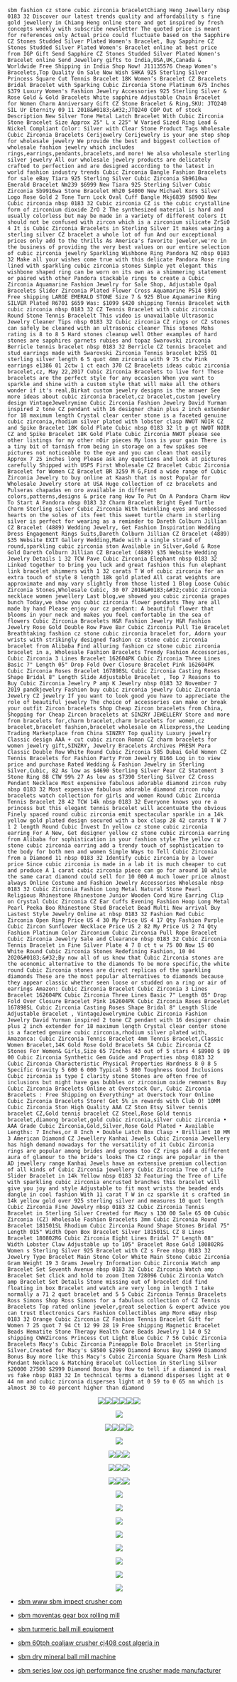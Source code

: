 
```
sbm fashion cz stone cubic zirconia braceletChiang Heng Jewellery nbsp 0183 32 Discover our latest trends quality and affordability s fine gold jewellery in Chiang Heng online store and get inspired by fresh concepts weekly with subscribe newsletter The quoted price is meant for references only Actual price could fluctuate based on the Sapphire CZ Stones Studded Silver Plated Women's Bracelet, Buy Sapphire CZ Stones Studded Silver Plated Women's Bracelet online at best price from IGP Gift Send Sapphire CZ Stones Studded Silver Plated Women's Bracelet online Send Jewellery gifts to India,USA,UK,Canada & Worldwide Free Shipping in India Shop Now! J11135576 Cheap Women's Bracelets,Top Quality On Sale Now Wish SHKA 925 Sterling Silver Princess Square Cut Tennis Bracelet 18K Women’s Bracelet CZ Bracelets Bridal Bracelet with Sparking Cubic Zirconia Stone Platinum 675 Inches $379 Luxury Women's Fashion Jewelry Accessories 925 Sterling Silver & Rose Gold & Gold Bracelets White sapphire Adjustable Chain Bracelet for Women Charm Anniversary Gift CZ Stone Bracelet & Ring,SKU: JTQ240 SIL Ur Eternity 09 11 2018&#0183;&#32;JTQ240 COP Out of stock Description New Silver Tone Metal Latch Bracelet With Cubic Zirconia Stone Bracelet Size Approx 25" L x 225" W Varied Sized Ring Lead & Nickel Compliant Color: Silver with Clear Stone Product Tags Wholesale Cubic Zirconia Bracelets Cerijewelry Cerijewelry is your one stop shop for wholesale jewelry We provide the best and biggest collection of wholesale fashion jewelry which includes rings,earrings,pendants,bracelets,and more! We also wholesale sterling silver jewelry All our wholesale jewelry products are delicately crafted to perfection and are designed according to the latest in world fashion industry trends Cubic Zirconia Bangle Fashion Bracelets for sale eBay Tiara 925 Sterling Silver Cubic Zirconia Sb9610wa Emerald Bracelet Nm239 $6999 New Tiara 925 Sterling Silver Cubic Zirconia Sb9916wa Stone Bracelet Hh20 $4000 New Michael Kors Silver Logo Rose Gold 2 Tone Turn Lock Oval Cuff Bangle Mkj6839 $8900 New Cubic zirconia nbsp 0183 32 Cubic zirconia CZ is the cubic crystalline form of zirconium dioxide ZrO 2 The synthesized material is hard and usually colorless but may be made in a variety of different colors It should not be confused with zircon which is a zirconium silicate ZrSiO 4 It is Cubic Zirconia Bracelets in Sterling Silver It makes wearing a sterling silver CZ bracelet a whole lot of fun And our exceptional prices only add to the thrills As America's favorite jeweler,we're in the business of providing the very best values on our entire selection of cubic zirconia jewelry Sparkling Wishbone Ring Pandora NZ nbsp 0183 32 Make all your wishes come true with this delicate Pandora Rose ring lined with sparkling cubic zirconia stones Simple yet elegant this wishbone shaped ring can be worn on its own as a shimmering statement or paired with other Pandora stackable rings to create a Cubic Zirconia Aquamarine Fashion Jewelry for Sale Shop, Adjustable Opal Bracelets Slider Zirconia Plated Flower Cross Aquamarine P514 $999 Free shipping LARGE EMERALD STONE Size 7 & 925 Blue Aquamarine Ring SILVER Plated R6701 $659 Was: $1099 $420 shipping Tennis Bracelet with cubic zirconia nbsp 0183 32 CZ Tennis Bracelet with cubic zirconia Round Stone Tennis Bracelelt This video is unavailable Ultrasonic Jewelry Cleaner Tips nbsp 0183 32 Cubic zirconia CZ rings or CZ stones can safely be cleaned with an ultrasonic cleaner This stones Mohs rating is 8 to 8 5 Hard stones cleanup well Other examples of hard stones are sapphires garnets rubies and topaz Swarovski zirconia Berricle tennis bracelet nbsp 0183 32 Berricle CZ tennis bracelet and stud earrings made with Swarovski Zirconia Tennis bracelet b255 01 sterling silver length 6 5 quot 4mm zirconia with 9 75 ctw Pink earrings e1386 01 2ctw 1 ct each 370 CZ Bracelets ideas cubic zirconia bracelet,cz, May 22,2017 Cubic Zirconia Bracelets to live for! These bracelets are the perfect style for any occasion When you want to sparkle and shine with a custom style that will make all the others wonder if it's real,Birkat custom jewelry designs is the answer See more ideas about cubic zirconia bracelet,cz bracelet,custom jewelry design VintageJewelrymine Cubic Zirconia Fashion Jewelry David Yurman inspired 2 tone CZ pendant with 16 designer chain plus 2 inch extender for 18 maximum length Crystal clear center stone is a faceted genuine cubic zirconia,rhodium silver plated with lobster clasp NWOT NOIR CZ and Spike Bracelet 18K Gold Plate Cubic nbsp 0183 32 lt p gt NWOT NOIR CZ and Spike Bracelet 18K Gold Plate Cubic Zirconia NWOT please see other listings for my other nOir pieces My loss is your gain There is a tiny bit of tarnish from being in storage on a few spikes see pictures not noticeable to the eye and you can clean that easily Approx 7 25 inches long Please ask any questions and look at pictures carefully Shipped with USPS First Wholesale CZ Bracelet Cubic Zirconia Bracelet for Women CZ Bracelet BR 3259 M G,Find a wide range of Cubic Zirconia Jewelry to buy online at Kaash that is most Popular for Wholesale Jewelry store at USA Huge collection of cz bracelets and Pulseras chapadas en oro available in different colors,patterns,designs & price rang How To Put On A Pandora Charm How To Start A Pandora nbsp 0183 32 Charm Bracelet Bright Eyed Turtle Charm Sterling silver Cubic Zirconia With twinkling eyes and embossed hearts on the soles of its feet this sweet turtle charm in sterling silver is perfect for wearing as a reminder to Dareth Colburn Jillian CZ Bracelet (4889) Wedding Jewelry, Get Fashion Inspiration Wedding Dress Engagement Rings Suits,Dareth Colburn Jillian CZ Bracelet (4889) $35 Website EXIT Gallery Wedding,Made with a single strand of round,sparkling cubic zirconia ston Available in Silver,Gold & Rose Gold Dareth Colburn Jillian CZ Bracelet (4889) $35 Website Wedding Jewelry Details 1 32 TCW Pave Cubic Zirconia Elephant nbsp 0183 32 Linked together to bring you luck and great fashion this fun elephant link bracelet shimmers with 1 32 carats T W of cubic zirconia for an extra touch of style 8 length 18k gold plated All carat weights are approximate and may vary slightly from those listed 1 Blog Loose Cubic Zirconia Stones,Wholesale Cubic, 30 07 2018&#0183;&#32;cubic zirconia necklace women jewellery Last blog,we showed you cubic zirconia grapes bunch Today,we show you cubic zirconia flower pendants They are all made by hand Please enjoy our cz pendant: A beautiful flower that blooms in your neck and makes you feel comfortable in the sea of flowers Cubic Zirconia Bracelets H&R Fashion Jewelry H&R Fashion Jewelry Rose Gold Double Row Pave Bar Cubic Zirconia Pull Tie Bracelet Breathtaking fashion cz stone cubic zirconia bracelet for, Adorn your wrists with strikingly designed fashion cz stone cubic zirconia bracelet from Alibaba Find alluring fashion cz stone cubic zirconia bracelet in a, Wholesale Fashion Bracelets Trendy Fashion Accessories, Cubic Zirconia 3 Lines Bracelet 162604PK Cubic Zirconia Three Lines Basic 7" Length 05" Drop Fold Over Closure Bracelet Pink 162604PK Cubic Zirconia Roses Bracelet 167898SL Cubic Zirconia Casting Roses Shape Bridal 8" Length Slide Adjustable Bracelet , Top 7 Reasons to Buy Cubic Zirconia Jewelry P amp K Jewelry nbsp 0183 32 November 7 2019 pandkjewelry Fashion buy cubic zirconia jewelry Cubic Zirconia Jewelry CZ jewelry If you want to look good you have to appreciate the role of beautiful jewelry The choice of accessories can make or break your outfit Zircon bracelets Shop Cheap Zircon bracelets from China, Shopping for Cheap Zircon bracelets at SINZRY JEWELLERY Store and more from bracelets for,charm bracelet,charm bracelets for women,cz bracelet,bracelet fashion,bracelet wholesale on Aliexpress,the Leading Trading Marketplace from China SINZRY Top quality Luxury jewelry Classic design AAA + cut cubic zircon Roman CZ charm bracelets for women jewelry gift,SINZRY, Jewelry Bracelets Archives PRESM Pera Classic Double Row White Round Cubic Zirconia 585 Dubai Gold Women CZ Tennis Bracelets for Fashion Party Prom Jewelry B166 Log in to view price and purchase Rated Wedding & Fashion Jewelry in Sterling Silver,Cubic, 82 As low as $4690 Sterling Silver Pear CZ Statement 3 Stone Ring 88 CTW 99% 27 As low as $7390 Sterling Silver CZ Cross Pendant Necklace Most expensive fabulous adorable diamond zircon ruby nbsp 0183 32 Most expensive fabulous adorable diamond zircon ruby bracelets watch collection for girls and women Round Cubic Zirconia Tennis Bracelet 28 42 TCW 14k nbsp 0183 32 Everyone knows you re a princess but this elegant tennis bracelet will accentuate the obvious Finely spaced round cubic zirconia emit spectacular sparkle in a 14k yellow gold plated design secured with a box clasp 28 42 carats T W 7 1 2 length Round Cubic Invest In yellow cz stone cubic zirconia earring For A New, Get designer yellow cz stone cubic zirconia earring from Alibaba for sophistication in your fashion style The yellow cz stone cubic zirconia earring add a trendy touch of sophistication to the body for both men and women Simple Ways to Tell Cubic Zirconia from a Diamond 11 nbsp 0183 32 Identify cubic zirconia by a lower price Since cubic zirconia is made in a lab it is much cheaper to cut and produce A 1 carat cubic zirconia piece can go for around 10 while the same carat diamond could sell for 10 000 A much lower price almost always Online Costume and Fashion Jewelry Accessories Wholesale nbsp 0183 32 Cubic Zirconia Fashion Long Metal Natural Stone Pearl Religious Rhinestone Rhinestone Junior Wooden Cord Wire Earring Clip on Crystal Cubic Zirconia CZ Ear Cuffs Evening Fashion Hoop Long Metal Pearl Peeka Boo Rhinestone Stud Bracelet Bead Multi New arrival Buy Lastest Style Jewelry Online at nbsp 0183 32 Fashion Red Cubic Zirconia Open Ring Price US 4 30 My Price US 4 17 Qty Fashion Purple Cubic Zircon Sunflower Necklace Price US 2 82 My Price US 2 74 Qty Fashion Platinum Color Zirconium Cubic Zirconia Pull Rope Bracelet Cubic Zirconia Jewelry Sale and Clearance nbsp 0183 32 Cubic Zirconia Tennis Bracelet in Fine Silver Plate 4 7 8 ct t w 75 00 Now 15 00 White Round Cubic Zirconia Stones Redefining Fashion, 10 04 2020&#0183;&#32;By now all of us know that Cubic Zirconia stones are the economic alternative to the diamonds To be more specific,the white round Cubic Zirconia stones are direct replicas of the sparkling diamonds These are the most popular alternatives to diamonds because they appear classic whether seen loose or studded on a ring or air of earrings Amazon: Cubic Zirconia Bracelet Cubic Zirconia 3 Lines Bracelet 162604PK Cubic Zirconia Three Lines Basic 7" Length 05" Drop Fold Over Closure Bracelet Pink 162604PK Cubic Zirconia Roses Bracelet 167898SL Cubic Zirconia Casting Roses Shape Bridal 8" Length Slide Adjustable Bracelet , VintageJewelrymine Cubic Zirconia Fashion Jewelry David Yurman inspired 2 tone CZ pendant with 16 designer chain plus 2 inch extender for 18 maximum length Crystal clear center stone is a faceted genuine cubic zirconia,rhodium silver plated with, Amazonca: Cubic Zirconia Tennis Bracelet 4mm Tennis Bracelet,Classic Women Bracelet,14K Gold Rose Gold Bracelets 5A Cubic Zirconia CZ Stones For Women& Girls,Size 65 7Inches 43 out of 5 stars 4 $8900 $ 89 00 Cubic Zirconia Synthetic Gem Guide and Properties nbsp 0183 32 Cubic Zirconia Characteristic Physical Properties Hardness 8 0 8 5 Specific Gravity 5 600 6 000 Typical 5 800 Toughness Good Inclusions Cubic zirconia is type I clarity stone Stones are often free of inclusions but might have gas bubbles or zirconium oxide remnants Buy Cubic Zirconia Bracelets Online at Overstock Our, Cubic Zirconia Bracelets : Free Shipping on Everything* at Overstock Your Online Cubic Zirconia Bracelets Store! Get 5% in rewards with Club O! 10MM Cubic Zirconia Ston High Quality AAA CZ Ston Etsy Silver tennis bracelet CZ,Gold tennis bracelet CZ Steel,Rose Gold tennis bracelet,diamong bracelet,gold cubic zirconia,silver cubic zirconia • AAA Grade Cubic Zirconia,Gold,Silver,Rose Gold Plated • Available Lengths: 7 Inches,or 8 Inch • Double Latch Box Clasp • Brilliant 10 MM 3 American Diamond CZ Jewellery Kanhai Jewels Cubic Zirconia Jewellery has high demand nowadays for the versatility of it Cubic Zirconia rings are popular among brides and grooms too CZ rings add a different aura of glamour to the bride's looks The CZ rings are popular in the AD jewellery range Kanhai Jewels have an extensive premium collection of all kinds of Cubic Zirconia jewellery Cubic Zirconia Tree of Life Slider Bracelet in 14k Yellow nbsp 0183 32 Featuring the Tree of Life with sparkling cubic zirconia encrusted branches this bracelet will give you joy and style Adjustable to fit most wrists the beaded ends dangle in cool fashion With 11 carat T W in cz sparkle it s crafted in 14k yellow gold over 925 sterling silver and measures 10 quot length Cubic Zirconia Fine Jewelry nbsp 0183 32 Cubic Zirconia Tennis Bracelet in Sterling Silver Created for Macy s 130 00 Sale 65 00 Cubic Zirconia (CZ) Wholesale Fashion Bracelets 3mm Cubic Zirconia Round Bracelet 181501SL Rhodium Cubic Zirconia Round Shape Stones Bridal 75" Length 015" Width Open Box Bracelet Silver 181501SL CZ 8 Lines Bracelet 180802RG Cubic Zirconia Eight Lines Bridal 7" Length 08" Width Lobster Claw Adjustable up to 105" Bracelet Rose Gold 180802RG Women s Sterling Silver 925 Bracelet with CZ s Free nbsp 0183 32 Jewelry Type Bracelet Main Stone Color White Main Stone Cubic Zirconia Gram Weight 19 3 Grams Jewelry Information Cubic Zirconia Watch amp Bracelet Set Seventh Avenue nbsp 0183 32 Cubic Zirconia Watch amp Bracelet Set click and hold to zoom Item 728096 Cubic Zirconia Watch amp Bracelet Set Details Stone missing out of bracelet did find floating in box Bracelet and watch are very long in length I take normally a 71 2 quot bracelet and 5 5 Cubic Zirconia Tennis Bracelets Ross Simons Shop Ross Simons for a fabulous collection of CZ Tennis Bracelets Top rated online jeweler,great selection & expert advice you can trust Electronics Cars Fashion Collectibles amp More eBay nbsp 0183 32 Orange Cubic Zirconia CZ Fashion Tennis Bracelet Gift for Women 7 25 quot 7 94 Ct 12 99 28 19 Free shipping Magnetic Bracelet Beads Hematite Stone Therapy Health Care Beads Jewelry 1 14 0 52 shipping CWWZircons Princess Cut Light Blue Cubic 7 56 Cubic Zirconia Bracelets Macy's Cubic Zirconia Pineapple Bolo Bracelet in Sterling Silver,Created for Macy's $8500 $2999 Diamond Bonus Buy $2999 Diamond Bonus Buy more like this Macy's Cubic Zirconia Square Charm Mesh Link Pendant Necklace & Matching Bracelet Collection in Sterling Silver $20000 27500 $2999 Diamond Bonus Buy How to tell if a diamond is real vs fake nbsp 0183 32 In technical terms a diamond disperses light at 0 44 nm and cubic zirconia disperses light at 0 59 to 0 65 nm which is almost 30 to 40 percent higher than diamond 
```

<div align="center">
  
<a rel="nofollow" href="https://m.shibang-china.com?f=github&k=sbm+fashion+cz+stone+cubic+zirconia+bracelet"><img src="https://static.shibang-china.com/en/l.png"></a><img src="https://static.shibang-china.com/en/hw.png"><a rel="nofollow" href="https://m.shibang-china.com/product/?f=github&k=sbm+fashion+cz+stone+cubic+zirconia+bracelet"><img src="https://static.shibang-china.com/en/p.png"></a><a rel="nofollow" href="https://m.shibang-china.com/cases/?f=github&k=sbm+fashion+cz+stone+cubic+zirconia+bracelet"><img src="https://static.shibang-china.com/en/c.png"></a><a rel="nofollow" href="https://m.shibang-china.com/news/?f=github&k=sbm+fashion+cz+stone+cubic+zirconia+bracelet"><img src="https://static.shibang-china.com/en/n.png"></a><a rel="nofollow" href="https://m.shibang-china.com?f=github&k=sbm+fashion+cz+stone+cubic+zirconia+bracelet"><img src="https://static.shibang-china.com/en/m.png"></a>

<a rel="nofollow" href="https://m.shibang-china.com/product/?f=github&k=sbm+fashion+cz+stone+cubic+zirconia+bracelet"><img src="https://static.shibang-china.com/en/b.jpg"></a>
  
<a rel="nofollow" href="https://m.shibang-china.com/solution-aggregate.html?f=github&k=sbm+fashion+cz+stone+cubic+zirconia+bracelet"><img src="https://static.shibang-china.com/en/a.jpg"></a><a rel="nofollow" href="https://m.shibang-china.com/solution-mine.html?f=github&k=sbm+fashion+cz+stone+cubic+zirconia+bracelet"><img src="https://static.shibang-china.com/en/m.jpg"></a><a rel="nofollow" href="https://m.shibang-china.com/solution-mill.html?f=github&k=sbm+fashion+cz+stone+cubic+zirconia+bracelet"><img src="https://static.shibang-china.com/en/g.jpg"></a><a rel="nofollow" href="https://m.shibang-china.com/solution-epc.html?f=github&k=sbm+fashion+cz+stone+cubic+zirconia+bracelet"><img src="https://static.shibang-china.com/en/e.jpg"></a>

<a rel="nofollow" href="https://m.shibang-china.com/product/?f=github&k=sbm+fashion+cz+stone+cubic+zirconia+bracelet"><img src="https://static.shibang-china.com/en/a-p.png"></a>

<a rel="nofollow" href="https://m.shibang-china.com/product/crusher/c6x.html?f=github&k=sbm+fashion+cz+stone+cubic+zirconia+bracelet"><img src="https://static.shibang-china.com/en/j.jpg"></a><a rel="nofollow" href="https://m.shibang-china.com/product/crusher/ci5x.html?f=github&k=sbm+fashion+cz+stone+cubic+zirconia+bracelet"><img src="https://static.shibang-china.com/en/i.jpg"></a><a rel="nofollow" href="https://m.shibang-china.com/product/crusher/hst.html?f=github&k=sbm+fashion+cz+stone+cubic+zirconia+bracelet"><img src="https://static.shibang-china.com/en/c.jpg"></a>

<a rel="nofollow" href="https://m.shibang-china.com/product/mill/mtw.html?f=github&k=sbm+fashion+cz+stone+cubic+zirconia+bracelet"><img src="https://static.shibang-china.com/en/mtw.jpg"></a><a rel="nofollow" href="https://m.shibang-china.com/product/mill/scm.html?f=github&k=sbm+fashion+cz+stone+cubic+zirconia+bracelet"><img src="https://static.shibang-china.com/en/scm.jpg"></a><a rel="nofollow" href="https://m.shibang-china.com/product/mill/lm.html?f=github&k=sbm+fashion+cz+stone+cubic+zirconia+bracelet"><img src="https://static.shibang-china.com/en/lm.jpg"></a>

<a rel="nofollow" href="https://m.shibang-china.com/product/sand/vsi6x.html?f=github&k=sbm+fashion+cz+stone+cubic+zirconia+bracelet"><img src="https://static.shibang-china.com/en/6x.jpg"></a><a rel="nofollow" href="https://m.shibang-china.com/product/sand/vu.html?f=github&k=sbm+fashion+cz+stone+cubic+zirconia+bracelet"><img src="https://static.shibang-china.com/en/vu.jpg"></a><a rel="nofollow" href="https://m.shibang-china.com/product/mobile/klun.html?f=github&k=sbm+fashion+cz+stone+cubic+zirconia+bracelet"><img src="https://static.shibang-china.com/en/k.jpg"></a>

<a rel="nofollow" href="https://m.shibang-china.com/cases/?f=github&k=sbm+fashion+cz+stone+cubic+zirconia+bracelet"><img src="https://static.shibang-china.com/en/case.png"></a>

<a rel="nofollow" href="https://m.shibang-china.com/cases/aggregate/202.html?f=github&k=sbm+fashion+cz+stone+cubic+zirconia+bracelet"><img src="https://static.shibang-china.com/en/c-1.jpg"></a>

<a rel="nofollow" href="https://m.shibang-china.com/cases/aggregate/203.html?f=github&k=sbm+fashion+cz+stone+cubic+zirconia+bracelet"><img src="https://static.shibang-china.com/en/c-2.jpg"></a>

<a rel="nofollow" href="https://m.shibang-china.com/cases/mill/123.html?f=github&k=sbm+fashion+cz+stone+cubic+zirconia+bracelet"><img src="https://static.shibang-china.com/en/c-3.jpg"></a>

<a rel="nofollow" href="https://m.shibang-china.com/contact_us.html?f=github&k=sbm+fashion+cz+stone+cubic+zirconia+bracelet"><img src="https://static.shibang-china.com/en/contact.png"></a>

<a rel="nofollow" href="https://swt.shibang-china.com/?f=github&k=sbm+fashion+cz+stone+cubic+zirconia+bracelet"><img src="https://static.shibang-china.com/en/chat.png"></a>

<a rel="nofollow" href="https://whatsapp.shibangsoft.com/WhatsApp.php?f=github&k=sbm+fashion+cz+stone+cubic+zirconia+bracelet"><img src="https://static.shibang-china.com/en/whatsapp.png"></a>

<a rel="nofollow" href="https://m.shibang-china.com/?f=github&k=sbm+fashion+cz+stone+cubic+zirconia+bracelet"><img src="https://static.shibang-china.com/en/website.png"></a>

</div>


* [sbm www sbm impect crusher com](sbm%20www%20sbm%20impect%20crusher%20com.md)

* [sbm moventas gear box rolling mill](sbm%20moventas%20gear%20box%20rolling%20mill.md)

* [sbm turmeric ball mill equipment](sbm%20turmeric%20ball%20mill%20equipment.md)

* [sbm 60tph coaljaw crusher cj408 cost algeria in](sbm%2060tph%20coaljaw%20crusher%20cj408%20cost%20algeria%20in.md)

* [sbm dry mineral ball mill machine](sbm%20dry%20mineral%20ball%20mill%20machine.md)

* [sbm series low cos igh performance fine crusher made manufacturer](sbm%20series%20low%20cos%20igh%20performance%20fine%20crusher%20made%20manufacturer.md)